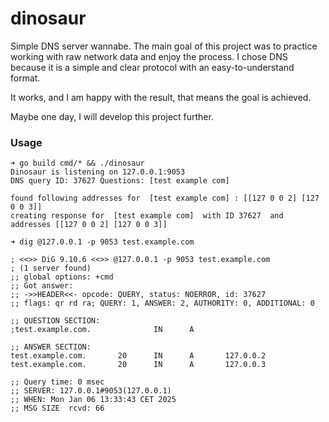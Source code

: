 # dinosaur

Simple DNS server wannabe. The main goal of this project was to practice working with raw network data and enjoy the process. 
I chose DNS because it is a simple and clear protocol with an easy-to-understand format.

It works, and I am happy with the result, that means the goal is achieved.

Maybe one day, I will develop this project further.

### Usage

```shell
➜ go build cmd/* && ./dinosaur
Dinosaur is listening on 127.0.0.1:9053
DNS query ID: 37627 Questions: [test example com]

found following addresses for  [test example com] : [[127 0 0 2] [127 0 0 3]]
creating response for  [test example com]  with ID 37627  and addresses [[127 0 0 2] [127 0 0 3]]
```
```shell
➜ dig @127.0.0.1 -p 9053 test.example.com

; <<>> DiG 9.10.6 <<>> @127.0.0.1 -p 9053 test.example.com
; (1 server found)
;; global options: +cmd
;; Got answer:
;; ->>HEADER<<- opcode: QUERY, status: NOERROR, id: 37627
;; flags: qr rd ra; QUERY: 1, ANSWER: 2, AUTHORITY: 0, ADDITIONAL: 0

;; QUESTION SECTION:
;test.example.com.              IN      A

;; ANSWER SECTION:
test.example.com.       20      IN      A       127.0.0.2
test.example.com.       20      IN      A       127.0.0.3

;; Query time: 0 msec
;; SERVER: 127.0.0.1#9053(127.0.0.1)
;; WHEN: Mon Jan 06 13:33:43 CET 2025
;; MSG SIZE  rcvd: 66
```
